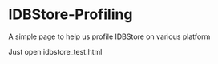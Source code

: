 IDBStore-Profiling
==================

A simple page to help us profile IDBStore on various platform

Just open idbstore_test.html
